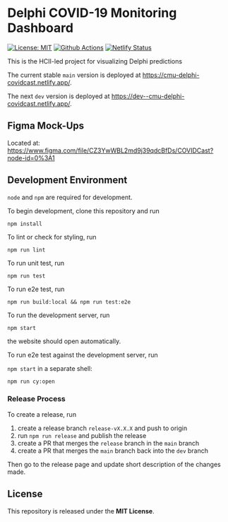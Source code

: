 # Delphi COVID-19 Monitoring Dashboard

[![License: MIT][mit-image]][mit-url] [![Github Actions][github-actions-image]][github-actions-url] [![Netlify Status][netlify-image]][netlify-url]

This is the HCII-led project for visualizing Delphi predictions

The current stable `main` version is deployed at https://cmu-delphi-covidcast.netlify.app/.

The next `dev` version is deployed at https://dev--cmu-delphi-covidcast.netlify.app/.

## Figma Mock-Ups

Located at: https://www.figma.com/file/CZ3YwWBL2md9j39qdcBfDs/COVIDCast?node-id=0%3A1

## Development Environment

`node` and `npm` are required for development.

To begin development, clone this repository and run

`npm install`

To lint or check for styling, run

`npm run lint`

To run unit test, run

`npm run test`

To run e2e test, run

`npm run build:local && npm run test:e2e`

To run the development server, run

`npm start`

the website should open automatically.

To run e2e test against the development server, run

`npm start`
in a separate shell:

`npm run cy:open`

### Release Process

To create a release, run

1. create a release branch `release-vX.X.X` and push to origin
1. run `npm run release` and publish the release
1. create a PR that merges the `release` branch in the `main` branch
1. create a PR that merges the `main` branch back into the `dev` branch

Then go to the release page and update short description of the changes made.

## License

This repository is released under the **MIT License**.

[mit-image]: https://img.shields.io/badge/License-MIT-yellow.svg
[mit-url]: https://opensource.org/licenses/MIT
[github-actions-image]: https://github.com/cmu-delphi/www-covidcast/workflows/ci/badge.svg
[github-actions-url]: https://github.com/cmu-delphi/www-covidcast/actions
[netlify-image]: https://api.netlify.com/api/v1/badges/9ecc1d05-6a4e-4848-a7ad-f4490b0a26aa/deploy-status
[netlify-url]: https://app.netlify.com/sites/cmu-delphi-covidcast/deploys
